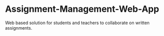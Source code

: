 # Assignment-Management-Web-App
Web based solution for students and teachers to collaborate on written assignments.
